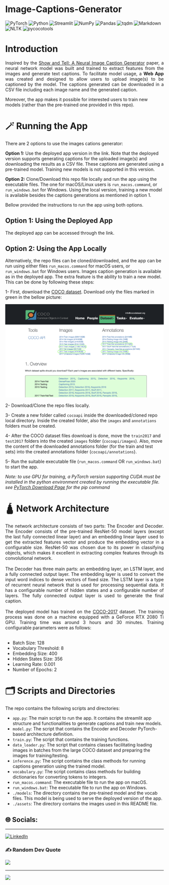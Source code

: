 # Image-Captions-Generator
![PyTorch](https://img.shields.io/badge/PyTorch-%23EE4C2C.svg?style=for-the-badge&logo=PyTorch&logoColor=white) ![Python](https://img.shields.io/badge/python-3670A0?style=for-the-badge&logo=python&logoColor=ffdd54)
![Streamlit](https://img.shields.io/badge/Streamlit-%23FF4B4B.svg?style=for-the-badge&logo=Streamlit&logoColor=white)
![NumPy](https://img.shields.io/badge/numpy-%23013243.svg?style=for-the-badge&logo=numpy&logoColor=white) 
![Pandas](https://img.shields.io/badge/pandas-%232fd6a4.svg?style=for-the-badge&logo=pandas&logoColor=white)
![tqdm](https://img.shields.io/badge/tqdm-%23f7f7f7.svg?style=for-the-badge&logo=tqdm&logoColor=blue)
![Markdown](https://img.shields.io/badge/markdown-%23000000.svg?style=for-the-badge&logo=markdown&logoColor=white) 
![NLTK](https://img.shields.io/badge/nltk-%2307b6fa.svg?style=for-the-badge&logo=nltk&logoColor=white)
![pycocotools](https://img.shields.io/badge/pycocotools-%233cbcd6.svg?style=for-the-badge&logo=pycocotools&logoColor=blue)



# Introduction
<p align="justify">
Inspired by the <a href="https://arxiv.org/pdf/1411.4555.pdf">Show and Tell: A Neural Image Caption Generator</a> paper, a neural network model was built and trained to extract features from the images and generate text captions. To facilitate model usage, a <strong>Web App</strong> was created and designed to allow users to upload image(s) to be captioned by the model. The captions generated can be downloaded in a CSV file including each image name and the generated caption. 

Moreover, the app makes it possible for interested users to train new models (rather than the pre-trained one provided in this repo).
</p>

# 🪄 Running the App

There are 2 options to use the images cations generator:

**Option 1:** Use the deployed app version in the link. Note that the deployed version supports generating captions for the uploaded image(s) and downloading the results as a CSV file. These captions are generated using a pre-trained model. Training new models is not supported in this version.

**Option 2:** Clone/Download this repo file locally and run the app using the executable files. The one for macOS/Linux users is `run_macos.command`, or `run_windows.bat` for Windows. Using the local version, training a new model is available besides the captions generations as mentioned in option 1.

Bellow provided the instructions to run the app using both options.

## Option 1: Using the Deployed App

The deployed app can be accessed through the link.


## Option 2: Using the App Locally
Alternatively, the repo files can be cloned/downloaded, and the app can be run using either files `run_macos.command` for macOS users, or `run_windows.bat` for Windows users. Images caption generation is available as in the deployed app. The extra feature is the ability to train a new model. This can be done by following these steps:

1- First, download the [COCO dataset]("https://cocodataset.org/#download"). Download only the files marked in green in the bellow picture:

![COCO Dataset Files](assets/coco_download.png)

2- Download/Clone the repo files locally.


3- Create a new folder called `cocoapi` inside the downloaded/cloned repo local directory. Inside the created folder, also the `images` and `annotations` folders must be created.


4- After the COCO dataset files download is done, move the `train2017` and `test2017` folders into the created `images` folder (`cocoapi/images`). Also, move the content of the downloaded annotations folder (for the train and test sets) into the created annotations folder (`cocoapi/annotations`).


5- Run the suitable executable file (`run_macos.command` OR `run_windows.bat`) to start the app.

*Note: to use GPU for training, a PyTorch version supporting CUDA must be installed in the python environment created by running the executable file. see [PyTorch Download Page](https://pytorch.org) for the pip command*

# 🛕 Network Architecture
<p align="justify"">
        The network architecture consists of two parts: The Encoder and Decoder.
        The Encoder consists of the pre-trained ResNet-50 model layers (except the last fully connected linear layer) and an embedding linear layer used to get the extracted features vector and produce the embedding vector in a configurable size.
        ResNet-50 was chosen due to its power in classifying objects, which makes it excellent in extracting complex features through its convolutional network. 
        <br><br>
        The Decoder has three main parts: an embedding layer, an LSTM layer, and a fully connected output layer.
        The embedding layer is used to convert the input word indices to dense vectors of fixed size. The LSTM layer is a type of recurrent neural network that is used for processing sequential data. It has a configurable number of hidden states and a configurable number of layers. The fully connected output layer is used to generate the final caption.
        <br><br>
        The deployed model has trained on the <a href="https://cocodataset.org/#home">COCO-2017</a> dataset. The training process was done on a machine equipped with a GeForce RTX 2080 Ti GPU. Training time was around 3 hours and 30 minutes. Training configurable parameters were as follows:
        <br><br>
        <ul>
        <li>Batch Size: 128</li>
        <li>Vocabulary Threshold: 8</li>
        <li>Embedding Size: 400</li>
        <li>Hidden States Size: 356</li>
        <li>Learning Rate: 0.001</li>
        <li>Number of Epochs: 2</li>
        </ul>
        </p>

# 🗂 Scripts and Directories

The repo contains the following scripts and directories:

- `app.py`: The main script to run the app. It contains the streamlit app structure and functionalities to generate captions and train new models.
- `model.py`: The script that contains the Encoder and Decoder PyTorch-based architecture definition.
- `train.py`: The script that contains the training functions.
- `data_loader.py`: The script that contains classes facilitating loading images in batches from the large COCO dataset and preparing the images for training/testing.
- `inference.py`: The script contains the class methods for running captions generation using the trained model.
- `vocabulary.py`: The script contains class methods for building dictionaries for converting tokens to integers.
- `run_macos.command`: The executable file to run the app on macOS.
- `run_windows.bat`: The executable file to run the app on Windows.
- `./models`: The directory contains the pre-trained model and the vocab files. This model is being used to serve the deployed version of the app.
- `./assets`: The directory contains the images used in this README file.



## 🌐 Socials:
--------------------
[![LinkedIn](https://img.shields.io/badge/LinkedIn-%230077B5.svg?logo=linkedin&logoColor=white)](https://www.linkedin.com/in/zaid-ghazal/) 

### ✍️ Random Dev Quote
![](https://quotes-github-readme.vercel.app/api?type=vetical&theme=tokyonight)

---
[![](https://visitcount.itsvg.in/api?id=ZaidGhazal&icon=0&color=0)](https://visitcount.itsvg.in)

<!-- Proudly created with GPRM ( https://gprm.itsvg.in ) -->


